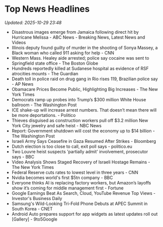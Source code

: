 # Top News Headlines

_Updated: 2025-10-29 23:48_

- Disastrous images emerge from Jamaica following direct hit by Hurricane Melissa - ABC News - Breaking News, Latest News and Videos
- Illinois deputy found guilty of murder in the shooting of Sonya Massey, a Black woman who called 911 asking for help - CNN
- Western Mass. Healey aide arrested; police say cocaine was sent to Springfield state office - The Boston Globe
- Hundreds reportedly killed at Sudanese hospital as evidence of RSF atrocities mounts - The Guardian
- Death toll in police raid on drug gang in Rio rises 119, Brazilian police say - AP News
- Obamacare Prices Become Public, Highlighting Big Increases - The New York Times
- Democrats ramp up probes into Trump’s $300 million White House ballroom - The Washington Post
- ICE shake-up will increase arrest numbers. That doesn’t mean there will be more deportations. - Politico
- Thieves disguised as construction workers pull off $3.2 million New York City jewelry and safe heist - NBC News
- Report: Government shutdown will cost the economy up to $14 billion - The Washington Post
- Israeli Army Says Ceasefire in Gaza Resumed After Strikes - Bloomberg
- Dutch election is too close to call, exit poll says - politico.eu
- Two Louvre heist suspects 'partially admit' involvement, prosecutor says - BBC
- Video Analysis Shows Staged Recovery of Israeli Hostage Remains - The New York Times
- Federal Reserve cuts rates to lowest level in three years - CNN
- Nvidia becomes world's first $5tn company - BBC
- Everyone thinks AI is replacing factory workers, but Amazon’s layoffs show it’s coming for middle management first - Fortune
- Google Earnings Beat As Search, Cloud, YouTube Revenue Top Views - Investor's Business Daily
- Samsung's Wild-Looking Tri-Fold Phone Debuts at APEC Summit in South Korea - CNET
- Android Auto prepares support for app widgets as latest updates roll out [Gallery] - 9to5Google